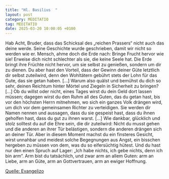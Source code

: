 ```yaml
---
title: "Hl. Basilius  "
layout: post
category: MEDITATIO
tag: MEDITATIO
date: 2025-03-20 10:00:05 +0100
---
```

Hab Acht, Bruder, dass das Schicksal des „reichen Prassers“ nicht auch das deine werde. Seine Geschichte wurde geschrieben, damit wir nicht so werden wie er. Mensch, ahme doch die Erde nach: Bringe Frucht hervor wie sie! Erweise dich nicht schlechter als sie, die keine Seele hat. Die Erde bringt ihre Früchte nicht hervor, um sie selbst zu genießen, sondern um dir zu dienen.<!--more--> Du aber hast den Vorteil, dass der Gewinn deiner Güte letztlich dir selbst zuteilwird, denn den Wohltätern gebührt stets der Lohn für das Gute, das sie getan haben. [...]
Warum also quälst und bemühst du dich so sehr, deinen Reichtum hinter Mörtel und Ziegeln in Sicherheit zu bringen? [...] Ob du willst oder nicht, eines Tages wirst du dein Geld dort lassen müssen; dagegen wirst du den Ruhm all des Guten, das du getan hast, bis vor den höchsten Herrn mitnehmen, wo sich ein ganzes Volk drängen wird, um dich vor dem gemeinsamen Richter zu verteidigen. Sie werden dir Namen nennen und aussagen, dass du sie gespeist hast, dass du ihnen geholfen hast, dass du gut zu ihnen warst. [...]
Wie dankbar, glücklich und stolz solltest du auf die Ehre sein, die dir zuteilwird: Nicht du musst gehen und die anderen an ihrer Tür belästigen, sondern die anderen drängen sich an deiner Tür. Aber in diesem Moment machst du ein finsteres Gesicht, wirst unnahbar und meidest solche Begegnungen aus Angst, ein bisschen hergeben zu müssen von dem, was du so eifersüchtig hütest. Und du hast nur den einen Spruch auf Lager: „Ich habe nichts, ich gebe nichts, denn ich bin arm“. Arm bist du tatsächlich, und zwar arm an allem Guten: arm an Liebe, arm an Güte, arm an Gottvertrauen, arm an ewiger Hoffnung.

[Quelle: Evangelizo](https://evangeliumtagfuertag.org/DE/gospel)